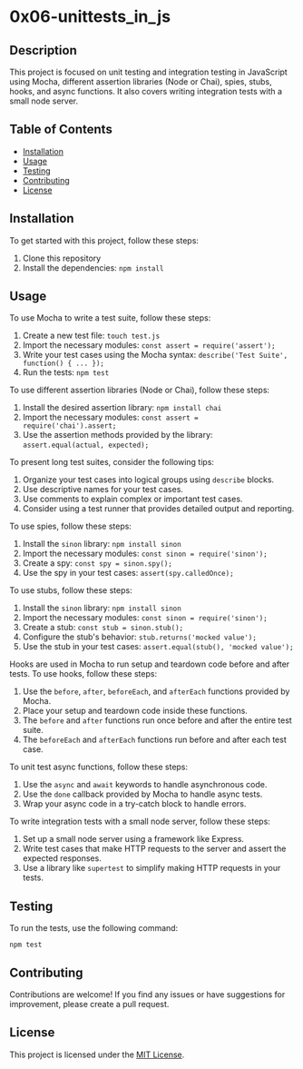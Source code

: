 # 0x06-unittests_in_js

## Description

This project is focused on unit testing and integration testing in JavaScript using Mocha, different assertion libraries (Node or Chai), spies, stubs, hooks, and async functions. It also covers writing integration tests with a small node server.

## Table of Contents

- [Installation](#installation)
- [Usage](#usage)
- [Testing](#testing)
- [Contributing](#contributing)
- [License](#license)

## Installation

To get started with this project, follow these steps:

1. Clone this repository
2. Install the dependencies: `npm install`

## Usage

To use Mocha to write a test suite, follow these steps:

1. Create a new test file: `touch test.js`
2. Import the necessary modules: `const assert = require('assert');`
3. Write your test cases using the Mocha syntax: `describe('Test Suite', function() { ... });`
4. Run the tests: `npm test`

To use different assertion libraries (Node or Chai), follow these steps:

1. Install the desired assertion library: `npm install chai`
2. Import the necessary modules: `const assert = require('chai').assert;`
3. Use the assertion methods provided by the library: `assert.equal(actual, expected);`

To present long test suites, consider the following tips:

1. Organize your test cases into logical groups using `describe` blocks.
2. Use descriptive names for your test cases.
3. Use comments to explain complex or important test cases.
4. Consider using a test runner that provides detailed output and reporting.

To use spies, follow these steps:

1. Install the `sinon` library: `npm install sinon`
2. Import the necessary modules: `const sinon = require('sinon');`
3. Create a spy: `const spy = sinon.spy();`
4. Use the spy in your test cases: `assert(spy.calledOnce);`

To use stubs, follow these steps:

1. Install the `sinon` library: `npm install sinon`
2. Import the necessary modules: `const sinon = require('sinon');`
3. Create a stub: `const stub = sinon.stub();`
4. Configure the stub's behavior: `stub.returns('mocked value');`
5. Use the stub in your test cases: `assert.equal(stub(), 'mocked value');`

Hooks are used in Mocha to run setup and teardown code before and after tests. To use hooks, follow these steps:

1. Use the `before`, `after`, `beforeEach`, and `afterEach` functions provided by Mocha.
2. Place your setup and teardown code inside these functions.
3. The `before` and `after` functions run once before and after the entire test suite.
4. The `beforeEach` and `afterEach` functions run before and after each test case.

To unit test async functions, follow these steps:

1. Use the `async` and `await` keywords to handle asynchronous code.
2. Use the `done` callback provided by Mocha to handle async tests.
3. Wrap your async code in a try-catch block to handle errors.

To write integration tests with a small node server, follow these steps:

1. Set up a small node server using a framework like Express.
2. Write test cases that make HTTP requests to the server and assert the expected responses.
3. Use a library like `supertest` to simplify making HTTP requests in your tests.

## Testing

To run the tests, use the following command:

```
npm test
```

## Contributing

Contributions are welcome! If you find any issues or have suggestions for improvement, please create a pull request.

## License

This project is licensed under the [MIT License](LICENSE).
